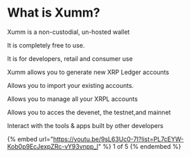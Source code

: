 # What is Xumm?

Xumm is a non-custodial, un-hosted wallet &#x20;

It is completely free to use.

It is for developers, retail and consumer use

Xumm allows you to generate new XRP Ledger accounts

Allows you to import your existing accounts.&#x20;

Allows you to manage all your XRPL accounts

Allows you to acces the devenet, the testnet,and mainnet

Interact with the tools & apps built by other developers

{% embed url="https://youtu.be/9sL63Uc0-7I?list=PL7cEYW-Kob0p9EcJexpZRc-vY93vnpp_l" %}
1 of 5
{% endembed %}
